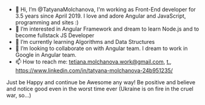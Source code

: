 - 👋 Hi, I’m @TatyanaMolchanova, I'm working as Front-End developer for 3.5 years since April 2019. I love and adore Angular and JavaScript, programming and sites :)
- 👀 I’m interested in Angular Framework and dream to learn Node.js and to become fullstack JS Developer
- 🌱 I’m currently learning Algorithms and Data Structures
- 💞️ I’m looking to collaborate on with Angular team. I dream to work in Google in Angular team.
- 📫 How to reach me: tetiana.molchanova.work@gmail.com, [t.](https://t.me/tanyasuntulip), https://www.linkedin.com/in/tatyana-molchanova-24b951235/
<!---
TatyanaMolchanova/TatyanaMolchanova is a ✨ special ✨ repository because its `README.md` (this file) appears on your GitHub profile.
You can click the Preview link to take a look at your changes.
--->
Just be Happy and continue be Awesome any way! Be positive and believe and notice good even in the worst time ever (Ukraine is on fire in the cruel war, so...)
